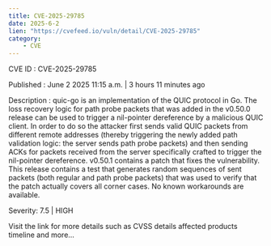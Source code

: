 ```yaml
---
title: CVE-2025-29785
date: 2025-6-2
lien: "https://cvefeed.io/vuln/detail/CVE-2025-29785"
category:
    - CVE
---
```


CVE ID : CVE-2025-29785

Published :  June 2
2025
11:15 a.m. | 3 hours
11 minutes ago

Description : quic-go is an implementation of the QUIC protocol in Go. The loss recovery logic for path probe packets that was added in the v0.50.0 release can be used to trigger a nil-pointer dereference by a malicious QUIC client. In order to do so
the attacker first sends valid QUIC packets from different remote addresses (thereby triggering the newly added path validation logic: the server sends path probe packets)
and then sending ACKs for packets received from the server specifically crafted to trigger the nil-pointer dereference. v0.50.1 contains a patch that fixes the vulnerability. This release contains a test that generates random sequences of sent packets (both regular and path probe packets)
that was used to verify that the patch actually covers all corner cases. No known workarounds are available.

Severity: 7.5 | HIGH

Visit the link for more details
such as CVSS details
affected products
timeline
and more...

